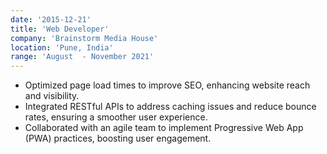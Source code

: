```yaml
---
date: '2015-12-21'
title: 'Web Developer'
company: 'Brainstorm Media House'
location: 'Pune, India'
range: 'August  - November 2021'
---
```


- Optimized page load times to improve SEO, enhancing website reach and visibility.
- Integrated RESTful APIs to address caching issues and reduce bounce rates, ensuring a smoother user experience.
- Collaborated with an agile team to implement Progressive Web App (PWA) practices, boosting user engagement.
